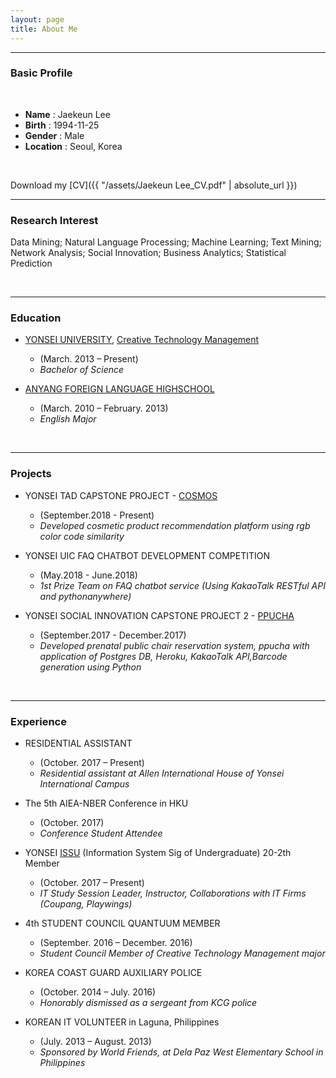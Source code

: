 ```yaml
---
layout: page
title: About Me
---
```


* * * 

### Basic Profile
&nbsp;

- **Name** : Jaekeun Lee
- **Birth** : 1994-11-25
- **Gender** : Male
- **Location** : Seoul, Korea

&nbsp;

Download my [CV]({{ "/assets/Jaekeun Lee_CV.pdf" | absolute_url }})

* * * 

### Research Interest
<p class="message">
  Data Mining; Natural Language Processing; Machine Learning; Text Mining; Network Analysis; Social Innovation;
Business Analytics; Statistical Prediction
</p>

&nbsp;
&nbsp;

* * *

### Education

* [YONSEI UNIVERSITY](https://yonsei.ac.kr), [Creative Technology Management](https://www.yonseictm.org/) 
    - (March. 2013 – Present)
    - _Bachelor of Science_

* [ANYANG FOREIGN LANGUAGE HIGHSCHOOL](http://www.anyang-fl.hs.kr)
    - (March. 2010 – February. 2013)
    - _English Major_

&nbsp;
&nbsp;

* * *

### Projects

* YONSEI TAD CAPSTONE PROJECT - [COSMOS](https://cosmos-4u.herokuapp.com)
    - (September.2018 - Present)
    - _Developed cosmetic product recommendation platform using rgb color code similarity_


* YONSEI UIC FAQ CHATBOT DEVELOPMENT COMPETITION 
    - (May.2018 - June.2018)
    - _1st Prize Team on FAQ chatbot service (Using KakaoTalk RESTful API and pythonanywhere)_

* YONSEI SOCIAL INNOVATION CAPSTONE PROJECT 2 - [PPUCHA](https://github.com/agdal1125/ppucha)
    - (September.2017 - December.2017)
    - _Developed prenatal public chair reservation system, ppucha with application of Postgres DB, Heroku, KakaoTalk API,Barcode generation using Python_

&nbsp;
&nbsp;
* * *

### Experience

* RESIDENTIAL ASSISTANT 
    - (October. 2017 – Present) 
    - _Residential assistant at Allen International House of Yonsei International Campus_


* The 5th AIEA-NBER Conference in HKU 
    - (October. 2017) 
    - _Conference Student Attendee_


* YONSEI [ISSU](https://www.issu.biz) (Information System Sig of Undergraduate) 20-2th Member      
    - (October. 2017 – Present)
    - _IT Study Session Leader, Instructor, Collaborations with IT Firms (Coupang, Playwings)_


* 4th STUDENT COUNCIL QUANTUUM MEMBER 
    - (September. 2016 – December. 2016) 
    - _Student Council Member of Creative Technology Management major_


* KOREA COAST GUARD AUXILIARY POLICE 
    - (October. 2014 – July. 2016) 
    - _Honorably dismissed as a sergeant from KCG police_


* KOREAN IT VOLUNTEER in Laguna, Philippines 
    - (July. 2013 – August. 2013) 
    - _Sponsored by World Friends, at Dela Paz West Elementary School in Philippines_

